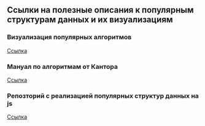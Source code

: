 ## Ссылки на полезные описания к популярным структурам данных и их визуализациям

### Визуализация популярных алгоритмов
[Ссылка](https://www.cs.usfca.edu/~galles/visualization/Algorithms.html)  


### Мануал по алгоритмам от Кантора
[Ссылка](http://algolist.manual.ru/ds/rbtree.php)  


### Репозторий с реализацией популярных структур данных на js
[Ссылка](https://github.com/trekhleb/javascript-algorithms)  
